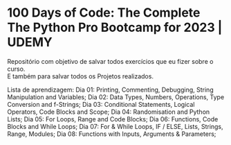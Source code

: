 # 100 Days of Code: The Complete The Python Pro Bootcamp for 2023 | UDEMY

Repositório com objetivo de salvar todos exercícios que eu fizer sobre o curso. <br>
E também para salvar todos os Projetos realizados.

Lista de aprendizagem:
Dia 01: Printing, Commenting, Debugging, String Manipulation and Variables;
Dia 02: Data Types, Numbers, Operations, Type Conversion and f-Strings;
Dia 03: Conditional Statements, Logical Operators, Code Blocks and Scope;
Dia 04: Randomisation and Python Lists;
Dia 05: For Loops, Range and Code Blocks;
Dia 06: Functions, Code Blocks and While Loops;
Dia 07: For & While Loops, IF / ELSE, Lists, Strings, Range, Modules;
Dia 08: Functions with Inputs, Arguments & Parameters;
